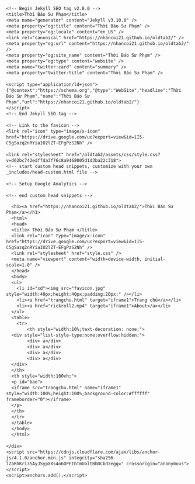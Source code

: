 
<html lang="en-US">
  <head>
    <meta charset="UTF-8">
    <meta http-equiv="X-UA-Compatible" content="IE=edge">
    <meta name="viewport" content="width=device-width, initial-scale=1">

    <!-- Begin Jekyll SEO tag v2.8.0 -->
    <title>Thời Báo Sư Phạm</title>
    <meta name="generator" content="Jekyll v3.10.0" />
    <meta property="og:title" content="Thời Báo Sư Phạm" />
    <meta property="og:locale" content="en_US" />
    <link rel="canonical" href="https://nhancoi21.github.io/oldtab2/" />
    <meta property="og:url" content="https://nhancoi21.github.io/oldtab2/" />
    <meta property="og:site_name" content="Thời Báo Sư Phạm" />
    <meta property="og:type" content="website" />
    <meta name="twitter:card" content="summary" />
    <meta property="twitter:title" content="Thời Báo Sư Phạm" />
    
    <script type="application/ld+json">
    {"@context":"https://schema.org","@type":"WebSite","headline":"Thời Báo Sư Phạm","name":"Thời Báo Sư Phạm","url":"https://nhancoi21.github.io/oldtab2/"}
    </script>
    <!-- End Jekyll SEO tag -->

    <!-- Link to the favicon -->
    <link rel="icon" type="image/x-icon" href="https://drive.google.com/uc?export=view&id=1I5-C5gSazq2nRYiaIO2lZT-EFgPzS2Nh" />
    
    <link rel="stylesheet" href="/oldtab2/assets/css/style.css?v=d62bc742edffda3f76c8a9468005d1d3ba22c318">
    <!-- start custom head snippets, customize with your own _includes/head-custom.html file -->

    <!-- Setup Google Analytics -->

    <!-- end custom head snippets -->
  </head>
  <body>
    <div class="container-lg px-3 my-5 markdown-body">
      
      <h1><a href="https://nhancoi21.github.io/oldtab2/">Thời Báo Sư Phạm</a></h1>
      <html>
      <head> 
      <title> Thời Báo Sư Phạm </title>
      <link rel="icon" type="image/x-icon" href="https://drive.google.com/uc?export=view&id=1I5-C5gSazq2nRYiaIO2lZT-EFgPzS2Nh" />
      <link rel="stylesheet" href="style.css" />
      <meta name="viewport" content="width=device-width, initial-scale=1.0" />
      </head>
      <body>
      <ul>
      	<li id="xd"><img src="favicon.jpg" style="width:40px;height:40px;padding:20px;" /></li>
      	<li><a href="trangchu.html" target="iframe1">Trang chủ</a></li>
      	<li><a href="rickroll2.mp4" target="iframe1">About</a></li>
      </ul>
      <table>
      	<tr>
      		<th style="width:10%;text-decoration: none;">
      <div style="list-style-type:none;overflow:hidden;">
      		<div> a</div>
      		<div> a</div>
      		<div> a</div>
      		<div> a</div>
      </div>
      </th>
      <th style="width:100vh;">
      <p id="bao">
      <iframe src="trangchu.html" name="iframe1" style="width:100%;height:100%;background-color:#ffffff" frameborder="0"></iframe>
      </p>
      </th>
      </tr>
      </table>
      </body>
      </html>

    </div>
    <script src="https://cdnjs.cloudflare.com/ajax/libs/anchor-js/4.1.0/anchor.min.js" integrity="sha256-lZaRhKri35AyJSypXXs4o6OPFTbTmUoltBbDCbdzegg=" crossorigin="anonymous"></script>
    <script>anchors.add();</script>
  </body>
</html>
